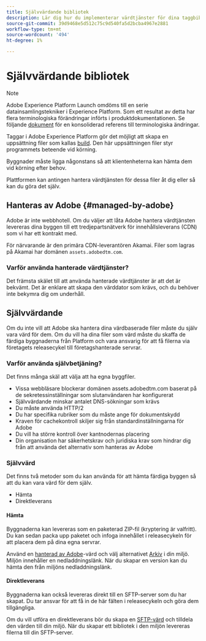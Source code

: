 ```yaml
---
title: Självvärdande bibliotek
description: Lär dig hur du implementerar värdtjänster för dina taggbiblioteksbyggen i Adobe Experience Platform.
source-git-commit: 39d9468e5d512c75c9d540fa5d2bcba4967e2881
workflow-type: tm+mt
source-wordcount: '494'
ht-degree: 1%

---
```


# Självvärdande bibliotek

>[!NOTE]
>
>Adobe Experience Platform Launch omdöms till en serie datainsamlingstekniker i Experience Platform. Som ett resultat av detta har flera terminologiska förändringar införts i produktdokumentationen. Se följande [dokument](../../../term-updates.md) för en konsoliderad referens till terminologiska ändringar.

Taggar i Adobe Experience Platform gör det möjligt att skapa en uppsättning filer som kallas [build](../builds.md). Den här uppsättningen filer styr programmets beteende vid körning.

Byggnader måste ligga någonstans så att klientenheterna kan hämta dem vid körning efter behov.

Plattformen kan antingen hantera värdtjänsten för dessa filer åt dig eller så kan du göra det själv.

## Hanteras av Adobe {#managed-by-adobe}

Adobe är inte webbhotell. Om du väljer att låta Adobe hantera värdtjänsten levereras dina byggen till ett tredjepartsnätverk för innehållsleverans (CDN) som vi har ett kontrakt med.

För närvarande är den primära CDN-leverantören Akamai. Filer som lagras på Akamai har domänen `assets.adobedtm.com`.

### Varför använda hanterade värdtjänster?

Det främsta skälet till att använda hanterade värdtjänster är att det är bekvämt. Det är enklare att skapa den värddator som krävs, och du behöver inte bekymra dig om underhåll.

## Självvärdande

Om du inte vill att Adobe ska hantera dina värdbaserade filer måste du själv vara värd för dem. Om du vill ha dina filer som värd måste du skaffa de färdiga byggnaderna från Platform och vara ansvarig för att få filerna via företagets releasecykel till företagshanterade servrar.

### Varför använda självbetjäning?

Det finns många skäl att välja att ha egna byggfiler.

* Vissa webbläsare blockerar domänen assets.adobedtm.com baserat på de sekretessinställningar som slutanvändaren har konfigurerat
* Självvärdande minskar antalet DNS-sökningar som krävs
* Du måste använda HTTP/2
* Du har specifika rubriker som du måste ange för dokumentskydd
* Kraven för cachekontroll skiljer sig från standardinställningarna för Adobe
* Du vill ha större kontroll över kantnodernas placering
* Din organisation har säkerhetskrav och juridiska krav som hindrar dig från att använda det alternativ som hanteras av Adobe

### Självvärd

Det finns två metoder som du kan använda för att hämta färdiga byggen så att du kan vara värd för dem själv.

* Hämta
* Direktleverans

#### Hämta

Byggnaderna kan levereras som en paketerad ZIP-fil (kryptering är valfritt). Du kan sedan packa upp paketet och infoga innehållet i releasecykeln för att placera dem på dina egna servrar.

Använd en [hanterad av Adobe](self-hosting-libraries.md)-värd och välj alternativet [Arkiv](../environments.md) i din miljö. Miljön innehåller en nedladdningslänk. När du skapar en version kan du hämta den från miljöns nedladdningslänk.

#### Direktleverans

Byggnaderna kan också levereras direkt till en SFTP-server som du har skapat. Du tar ansvar för att få in de här fälten i releasecykeln och göra dem tillgängliga.

Om du vill utföra en direktleverans bör du skapa en [SFTP-värd](sftp-host.md) och tilldela den värden till din miljö. När du skapar ett bibliotek i den miljön levereras filerna till din SFTP-server.
